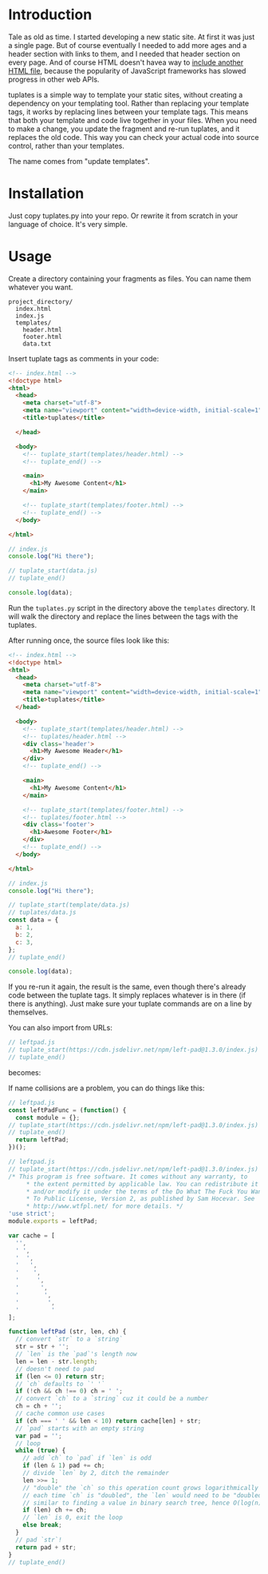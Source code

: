 # Introduction

Tale as old as time. I started developing a new static site. At first it was
just a single page. But
of course eventually I needed to add more ages and a header section with links to
them, and I needed that header section on every page. And of course HTML doesn't
havea way to
[include another HTML file](https://css-tricks.com/the-simplest-ways-to-handle-html-includes/),
because the popularity of JavaScript frameworks has slowed progress in
other web APIs.

tuplates is a simple way to template your static sites, without creating a
dependency on your templating tool. Rather than replacing your template tags,
it works by replacing lines between your template tags. This means that both
your template and code live together in your files. When you need to make a 
change, you update the fragment and re-run tuplates, and it replaces the old
code. This way you can check your actual code into source control, rather than
your templates.

The name comes from "update templates".


# Installation

Just copy tuplates.py into your repo. Or rewrite it from scratch in your
language of choice. It's very simple.

# Usage

Create a directory containing your fragments as files. You can
name them whatever you want.

```
project_directory/
  index.html
  index.js
  templates/
    header.html
    footer.html
    data.txt
```

Insert tuplate tags as comments in your code:

```html
<!-- index.html -->
<!doctype html>
<html>
  <head>
    <meta charset="utf-8">
    <meta name="viewport" content="width=device-width, initial-scale=1" />
    <title>tuplates</title>

  </head>

  <body>
    <!-- tuplate_start(templates/header.html) -->
    <!-- tuplate_end() -->

    <main>
      <h1>My Awesome Content</h1>
    </main>

    <!-- tuplate_start(templates/footer.html) -->
    <!-- tuplate_end() -->
  </body>

</html>
```

```javascript
// index.js
console.log("Hi there");

// tuplate_start(data.js)
// tuplate_end()

console.log(data);
```

Run the `tuplates.py` script in the directory above the `templates` directory.
It will walk the directory and replace the lines between the tags with the
tuplates.

After running once, the source files look like this:

```html
<!-- index.html -->
<!doctype html>
<html>
  <head>
    <meta charset="utf-8">
    <meta name="viewport" content="width=device-width, initial-scale=1" />
    <title>tuplates</title>
  </head>

  <body>
    <!-- tuplate_start(templates/header.html) -->
    <!-- tuplates/header.html -->
    <div class='header'>
      <h1>My Awesome Header</h1>
    </div>
    <!-- tuplate_end() -->

    <main>
      <h1>My Awesome Content</h1>
    </main>

    <!-- tuplate_start(templates/footer.html) -->
    <!-- tuplates/footer.html -->
    <div class='footer'>
      <h1>Awesome Footer</h1>
    </div>
    <!-- tuplate_end() -->
  </body>

</html>
```

```javascript
// index.js
console.log("Hi there");

// tuplate_start(template/data.js)
// tuplates/data.js
const data = {
  a: 1,
  b: 2,
  c: 3,
};
// tuplate_end()

console.log(data);
```

If you re-run it again, the result is the same, even though there's already
code between the tuplate tags. It simply replaces whatever is in there (if
there is anything). Just make sure your tuplate commands are on a line by
themselves.

You can also import from URLs:

```javascript
// leftpad.js
// tuplate_start(https://cdn.jsdelivr.net/npm/left-pad@1.3.0/index.js)
// tuplate_end()
```

becomes:

If name collisions are a problem, you can do things like this:

```javascript
// leftpad.js
const leftPadFunc = (function() {
  const module = {};
// tuplate_start(https://cdn.jsdelivr.net/npm/left-pad@1.3.0/index.js)
// tuplate_end()
  return leftPad;
})();
```

```javascript
// leftpad.js
// tuplate_start(https://cdn.jsdelivr.net/npm/left-pad@1.3.0/index.js)
/* This program is free software. It comes without any warranty, to
     * the extent permitted by applicable law. You can redistribute it
     * and/or modify it under the terms of the Do What The Fuck You Want
     * To Public License, Version 2, as published by Sam Hocevar. See
     * http://www.wtfpl.net/ for more details. */
'use strict';
module.exports = leftPad;

var cache = [
  '',
  ' ',
  '  ',
  '   ',
  '    ',
  '     ',
  '      ',
  '       ',
  '        ',
  '         '
];

function leftPad (str, len, ch) {
  // convert `str` to a `string`
  str = str + '';
  // `len` is the `pad`'s length now
  len = len - str.length;
  // doesn't need to pad
  if (len <= 0) return str;
  // `ch` defaults to `' '`
  if (!ch && ch !== 0) ch = ' ';
  // convert `ch` to a `string` cuz it could be a number
  ch = ch + '';
  // cache common use cases
  if (ch === ' ' && len < 10) return cache[len] + str;
  // `pad` starts with an empty string
  var pad = '';
  // loop
  while (true) {
    // add `ch` to `pad` if `len` is odd
    if (len & 1) pad += ch;
    // divide `len` by 2, ditch the remainder
    len >>= 1;
    // "double" the `ch` so this operation count grows logarithmically on `len`
    // each time `ch` is "doubled", the `len` would need to be "doubled" too
    // similar to finding a value in binary search tree, hence O(log(n))
    if (len) ch += ch;
    // `len` is 0, exit the loop
    else break;
  }
  // pad `str`!
  return pad + str;
}
// tuplate_end()
```
